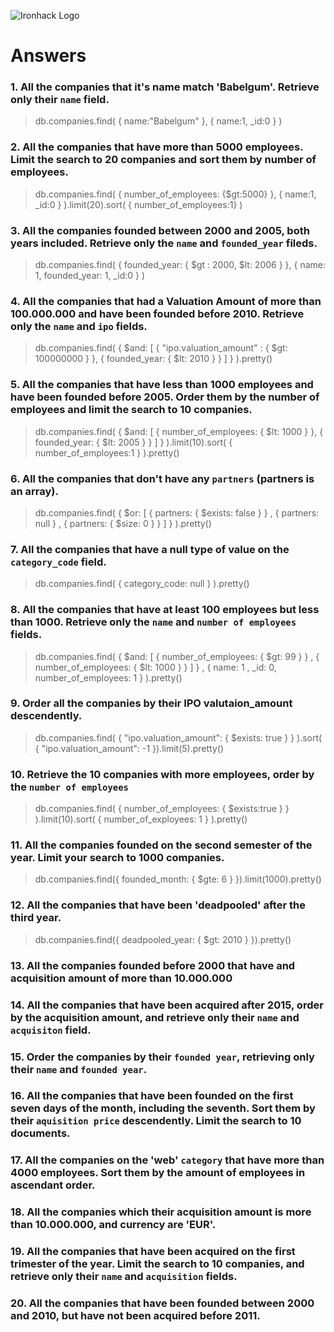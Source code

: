 ![Ironhack Logo](https://i.imgur.com/1QgrNNw.png)

# Answers

### 1. All the companies that it's name match 'Babelgum'. Retrieve only their `name` field.

<!-- Your Code Goes Here -->

> db.companies.find( { name:"Babelgum" }, { name:1, _id:0 } )

### 2. All the companies that have more than 5000 employees. Limit the search to 20 companies and sort them by **number of employees**.

<!-- Your Code Goes Here -->

> db.companies.find( { number_of_employees: {$gt:5000} }, { name:1, _id:0 } ).limit(20).sort( { number_of_employees:1} )

### 3. All the companies founded between 2000 and 2005, both years included. Retrieve only the `name` and `founded_year` fileds.

<!-- Your Code Goes Here -->

> db.companies.find( { founded_year: { $gt : 2000, $lt: 2006 } }, { name: 1, founded_year: 1, _id:0 } )

### 4. All the companies that had a Valuation Amount of more than 100.000.000 and have been founded before 2010. Retrieve only the `name` and `ipo` fields.

<!-- Your Code Goes Here -->

> db.companies.find( { $and: [ { "ipo.valuation_amount" : { $gt: 100000000 } }, { founded_year: { $lt: 2010 } } ] } ).pretty()



### 5. All the companies that have less than 1000 employees and have been founded before 2005. Order them by the number of employees and limit the search to 10 companies.

<!-- Your Code Goes Here -->

> db.companies.find( { $and: [ { number_of_employees: { $lt: 1000 } }, { founded_year: { $lt: 2005 }  } ] }  ).limit(10).sort( { number_of_employees:1 } ).pretty()

### 6. All the companies that don't have any `partners` (partners is an array).

<!-- Your Code Goes Here -->
> db.companies.find( { $or: [ { partners: { $exists: false } } , { partners: null } , { partners: { $size: 0 } } ] } ).pretty()

### 7. All the companies that have a null type of value on the `category_code` field.

<!-- Your Code Goes Here -->
> db.companies.find( { category_code: null } ).pretty()

### 8. All the companies that have at least 100 employees but less than 1000. Retrieve only the `name` and `number of employees` fields.

<!-- Your Code Goes Here -->

> db.companies.find( { $and: [ { number_of_employees: { $gt: 99 } } , { number_of_employees: { $lt: 1000 } } ] } , { name: 1 , _id: 0, number_of_employees: 1 } ).pretty()

### 9. Order all the companies by their IPO valutaion_amount descendently.

<!-- Your Code Goes Here -->

> db.companies.find( { "ipo.valuation_amount": { $exists: true } } ).sort( { "ipo.valuation_amount": -1 }).limit(5).pretty()

### 10. Retrieve the 10 companies with more employees, order by the `number of employees`

<!-- Your Code Goes Here -->

> db.companies.find( { number_of_employees: { $exists:true } } ).limit(10).sort( { number_of_exployees: 1 } ).pretty()

### 11. All the companies founded on the second semester of the year. Limit your search to 1000 companies.

<!-- Your Code Goes Here -->

> db.companies.find({ founded_month: { $gte: 6 } }).limit(1000).pretty()

### 12. All the companies that have been 'deadpooled' after the third year.

<!-- Your Code Goes Here -->

> db.companies.find({ deadpooled_year: { $gt: 2010 } }).pretty()

### 13. All the companies founded before 2000 that have and acquisition amount of more than 10.000.000

<!-- Your Code Goes Here -->

### 14. All the companies that have been acquired after 2015, order by the acquisition amount, and retrieve only their `name` and `acquisiton` field.

<!-- Your Code Goes Here -->

### 15. Order the companies by their `founded year`, retrieving only their `name` and `founded year`.

<!-- Your Code Goes Here -->

### 16. All the companies that have been founded on the first seven days of the month, including the seventh. Sort them by their `aquisition price` descendently. Limit the search to 10 documents.

<!-- Your Code Goes Here -->

### 17. All the companies on the 'web' `category` that have more than 4000 employees. Sort them by the amount of employees in ascendant order.

<!-- Your Code Goes Here -->

### 18. All the companies which their acquisition amount is more than 10.000.000, and currency are 'EUR'.

<!-- Your Code Goes Here -->

### 19. All the companies that have been acquired on the first trimester of the year. Limit the search to 10 companies, and retrieve only their `name` and `acquisition` fields.

<!-- Your Code Goes Here -->

### 20. All the companies that have been founded between 2000 and 2010, but have not been acquired before 2011.

<!-- Your Code Goes Here -->
